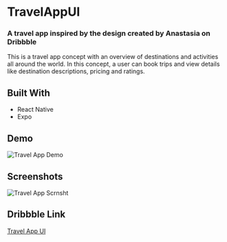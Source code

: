 # TravelAppUI

### A travel app inspired by the design created by Anastasia on Dribbble

This is a travel app concept with an overview of destinations and activities all around the world. In this concept, a user can book trips and view details like destination descriptions, pricing and ratings.

## Built With
* React Native
* Expo

## Demo

![Travel App Demo](assets/travelappdemo.gif)

## Screenshots

![Travel App Scrnsht](assets/scrnsht.png)


## Dribbble Link 

[Travel App UI](https://dribbble.com/shots/11141145-Travel-service-Mobile-App)
